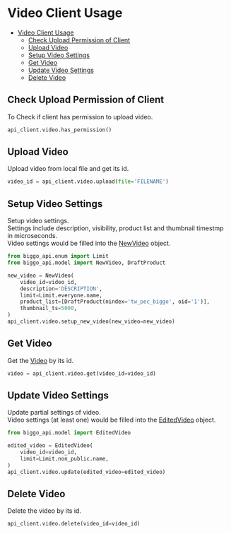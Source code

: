 # Video Client Usage
- [Video Client Usage](#video-client-usage)
  - [Check Upload Permission of Client](#check-upload-permission-of-client)
  - [Upload Video](#upload-video)
  - [Setup Video Settings](#setup-video-settings)
  - [Get Video](#get-video)
  - [Update Video Settings](#update-video-settings)
  - [Delete Video](#delete-video)
## Check Upload Permission of Client
To Check if client has permission to upload video.
```python
api_client.video.has_permission()
```
## Upload Video
Upload video from local file and get its id.
```python
video_id = api_client.video.upload(file='FILENAME')
```
## Setup Video Settings
Setup video settings.  
Settings include description, visibility, product list and thumbnail timestmp in microseconds.  
Video settings would be filled into the [NewVideo](/src/biggo_api/model/video.py) object.
```python
from biggo_api.enum import Limit
from biggo_api.model import NewVideo, DraftProduct

new_video = NewVideo(
    video_id=video_id,
    description='DESCRIPTION',
    limit=Limit.everyone.name,
    product_list=[DraftProduct(nindex='tw_pec_biggo', oid='1')],
    thumbnail_ts=5000,
)
api_client.video.setup_new_video(new_video=new_video)
```
## Get Video
Get the [Video](/src/biggo_api/model/video.py) by its id.
```python
video = api_client.video.get(video_id=video_id)
```
## Update Video Settings
Update partial settings of video.  
Video settings (at least one) would be filled into the [EditedVideo](/src/biggo_api/model/video.py) object.
```python
from biggo_api.model import EditedVideo

edited_video = EditedVideo(
    video_id=video_id,
    limit=Limit.non_public.name,
)
api_client.video.update(edited_video=edited_video)
```
## Delete Video
Delete the video by its id.
```python
api_client.video.delete(video_id=video_id)
```
